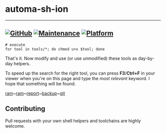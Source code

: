 # automa-sh-ion

---
[![GitHub](https://img.shields.io/github/license/mashape/apistatus.svg?style=flat-square)](license.md)
[![Maintenance](https://img.shields.io/maintenance/yes/2020.svg?style=flat-square)]()
[![Platform](https://img.shields.io/badge/OS-GNU%2FLinux-yellowgreen.svg?style=flat-square)]()
---

```shell script
# execute
for tool in tools/*; do chmod u+x $tool; done
```

That's it. Now modify and use (or use unmodified) these tools as day-by-day helpers.

To speed up the search for the right tool, you can press **F3**/**Ctrl+F** in your viewer when you're on this page
and type the _most relevant_ keyword. I hope that something will be found.

[ram](tools/monitor.ram.full.sh)~[ram](tools/monitor.ram.sh)~[report](tools/report.sh)~[backup](tools/backup.create.deploy.sh)~[git](tools/get.parent.branch.sh)


## Contributing

Pull requests with your own shell helpers and toolchains are highly welcome.

